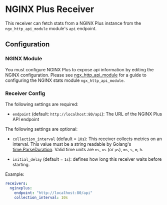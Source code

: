 # NGINX Plus Receiver

This receiver can fetch stats from a NGINX Plus instance from the `ngx_http_api_module` module's `api` endpoint.

## Configuration

### NGINX Module

You must configure NGINX Plus to expose api information by editing the NGINX
configuration.  Please see
[ngx_http_api_module](https://nginx.org/en/docs/http/ngx_http_api_module.html)
for a guide to configuring the NGINX stats module `ngx_http_api_module`.

### Receiver Config

The following settings are required:

- `endpoint` (default: `http://localhost:80/api`): The URL of the NGINX Plus API endpoint

The following settings are optional:

- `collection_interval` (default = `10s`): This receiver collects metrics on an interval. This value must be a string readable by Golang's [time.ParseDuration](https://pkg.go.dev/time#ParseDuration). Valid time units are `ns`, `us` (or `µs`), `ms`, `s`, `m`, `h`.

- `initial_delay` (default = `1s`): defines how long this receiver waits before starting.

Example:

```yaml
receivers:
  nginxplus:
    endpoint: "http://localhost:80/api"
    collection_interval: 10s
```
